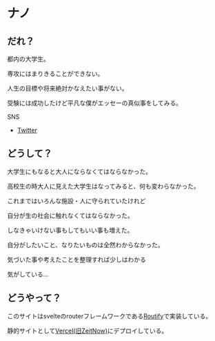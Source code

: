 # ナノ

## だれ？

都内の大学生。

専攻にはまりきることができない。

人生の目標や将来絶対かなえたい事がない。

受験には成功したけど平凡な僕がエッセーの真似事をしてみる。


SNS
 - [Twitter](https://twitter.com/little_medicine)

## どうして？

大学生にもなると大人にならなくてはならなかった。

高校生の時大人に見えた大学生はなってみると、何も変わらなかった。

これまではいろんな施設・人に守られていたけれど

自分が生の社会に触れなくてはならなかった。

しなきゃいけない事もしてもいい事も増えた。

自分がしたいこと、なりたいものは全然わからなかった。

気づいた事や考えたことを整理すれば少しはわかる

気がしている...

## どうやって？

このサイトはsvelteのrouterフレームワークである[Routify](https://routify.dev/)で実装している。

静的サイトとして[Vercel(旧ZeitNow)](https://vercel.com/)にデプロイしている。
